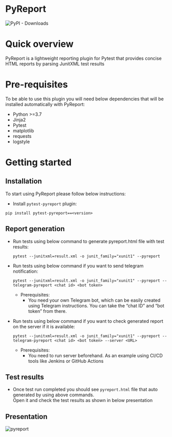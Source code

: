 # PyReport

![PyPI - Downloads](https://img.shields.io/pypi/dm/pytest-pyreport)

# Quick overview
PyReport is a lightweight reporting plugin for Pytest that provides concise HTML reports by parsing JunitXML test results

# Pre-requisites
To be able to use this plugin you will need below dependencies that will be installed automatically with PyReport:
* Python >=3.7
* Jinja2
* Pytest
* matplotlib
* requests
* logstyle

# Getting started
## Installation
To start using PyReport please follow below instructions:

* Install `pytest-pyreport` plugin:
```
pip install pytest-pyreport==<version>
```

## Report generation
* Run tests using below command to generate pyreport.html file with test results:
    ```
    pytest --junitxml=result.xml -o junit_family="xunit1" --pyreport
    ```

* Run tests using below command if you want to send telegram notification:
    ```
    pytest --junitxml=result.xml -o junit_family="xunit1" --pyreport --telegram-pyreport <chat id> <bot token>
    ```
  * Prerequisites:
    * You need your own Telegram bot, which can be easily created using Telegram instructions.
  You can take the “chat ID” and “bot token” from there.

* Run tests using below command if you want to check generated report on the server if it is available:
  ```
  pytest --junitxml=result.xml -o junit_family="xunit1" --pyreport --telegram-pyreport <chat id> <bot token> --server <URL>
  ```
  * Prerequisites:
    * You need to run server beforehand. As an example using CI/CD tools like Jenkins or GitHub Actions

## Test results
* Once test run completed you should see `pyreport.html` file that auto generated by using above commands. \
Open it and check the test results as shown in below presentation

## Presentation
![pyreport](https://toghrulmirzayev.github.io/pytest-pyreport/presentation.gif)
